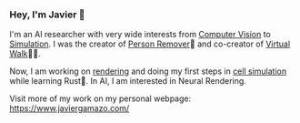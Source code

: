 ### Hey, I'm Javier 👋

I'm an AI researcher with very wide interests from [Computer Vision](https://github.com/Moving-AI/virtual-walk) to [Simulation](https://github.com/javirk/Wormhole-simulation). I was the creator of [Person Remover](https://github.com/javirk/Person_remover)👻 and co-creator of [Virtual Walk](https://github.com/Moving-AI/virtual-walk)🏃‍♂️.

Now, I am working on [rendering](https://github.com/javirk/rusterizer) and doing my first steps in [cell simulation](https://github.com/javirk/cell_simulation) while learning Rust🦀. In AI, I am interested in Neural Rendering. 

Visit more of my work on my personal webpage: https://www.javiergamazo.com/

<!--If you're interested in the work I do, please consider sponsoring me on GitHub!-->

<!--
**javirk/javirk** is a ✨ _special_ ✨ repository because its `README.md` (this file) appears on your GitHub profile.

Here are some ideas to get you started:

- 🔭 I’m currently working on ...
- 🌱 I’m currently learning ...
- 👯 I’m looking to collaborate on ...
- 🤔 I’m looking for help with ...
- 💬 Ask me about ...
- 📫 How to reach me: ...
- 😄 Pronouns: ...
- ⚡ Fun fact: ...
-->

